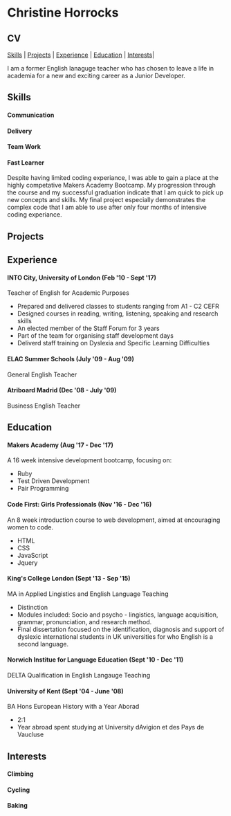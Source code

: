 
# Christine Horrocks 
## CV


[Skills](#skills) | [Projects](#projects) | [Experience](#experience) | [Education](#education) | [Interests](#interests)|

I am a former English lanaguge teacher who has chosen to leave a life in academia for a new and exciting career as a Junior Developer. 




## Skills

#### Communication

#### Delivery

#### Team Work

#### Fast Learner

Despite having limited coding experiance, I was able to gain a place at the highly competative Makers Academy Bootcamp. My progression through the course and my successful graduation indicate that I am quick to pick up new concepts and skills. My final project especially demonstrates the complex code that I am able to use after only four months of intensive coding experiance. 





## Projects




## Experience

#### INTO City, University of London (Feb '10 - Sept '17)

Teacher of English for Academic Purposes 
- Prepared and delivered classes to students ranging from A1 - C2 CEFR
- Designed courses in reading, writing, listening, speaking and research skills
- An elected member of the Staff Forum for 3 years
- Part of the team for organising staff development days
- Deliverd staff training on Dyslexia and Specific Learning Difficulties


#### ELAC Summer Schools (July '09 - Aug '09)

General English Teacher


#### Atriboard Madrid (Dec '08 - July '09)

Business English Teacher



## Education 

#### Makers Academy (Aug '17 - Dec '17)

A 16 week intensive development bootcamp, focusing on:

- Ruby
- Test Driven Development
- Pair Programming


#### Code First: Girls Professionals (Nov '16 - Dec '16)

An 8 week introduction course to web development, aimed at encouraging women to code.

- HTML
- CSS
- JavaScript
- Jquery


#### King's College London (Sept '13 - Sep '15)

MA in Applied Lingistics and English Language Teaching
- Distinction 
- Modules included: Socio and psycho - lingistics, language acquisition, grammar, pronunciation, and research method. 
- Final dissertation focused on the identification, diagnosis and support of dyslexic international students in UK universities for who English is a second language. 


#### Norwich Institue for Language Education (Sept '10 - Dec '11)  

DELTA Qualification in English Langauge Teaching


#### University of Kent (Sept '04 - June '08)

BA Hons European History with a Year Aborad 
- 2:1
- Year abroad spent studying at University dAvigion et des Pays de Vaucluse


## Interests

#### Climbing

#### Cycling

#### Baking

